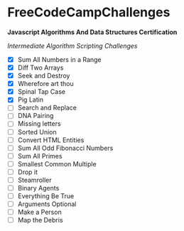 # FreeCodeCampChallenges 

**Javascript Algorithms And Data Structures Certification**
  
  *Intermediate Algorithm Scripting Challenges*

- [X] Sum All Numbers in a Range
- [X] Diff Two Arrays
- [X] Seek and Destroy
- [x] Wherefore art thou
- [x] Spinal Tap Case
- [x] Pig Latin
- [ ] Search and Replace
- [ ] DNA Pairing
- [ ] Missing letters
- [ ] Sorted Union
- [ ] Convert HTML Entities
- [ ] Sum All Odd Fibonacci Numbers
- [ ] Sum All Primes
- [ ] Smallest Common Multiple
- [ ] Drop it
- [ ] Steamroller
- [ ] Binary Agents
- [ ] Everything Be True
- [ ] Arguments Optional
- [ ] Make a Person
- [ ] Map the Debris
